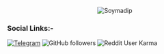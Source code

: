 <p align="center">
  <img src="assets/readme.gif" alt="Soymadip">
</p>

<!--
How to make this gif?
Easiest way:-

I made mine with https://bit.ly/GitPro07
Then i recorded my screen with OBS..
Now copy that file to android/iOS and convert to gif with any video tool. (I used inshot)
-->
### Social Links:-
<div align="left">

[![Telegram](https://img.shields.io/badge/Telegram-SD-blue?style=flat-square&logo-telegram)](https://telegram.me/anonymous7205)
![GitHub followers](https://img.shields.io/github/followers/soymadip?label=Soymadip&style=social)
![Reddit User Karma](https://img.shields.io/reddit/user-karma/combined/AnonymousYT-?style=social)



